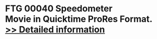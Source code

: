 # FTG 00040 Speedometer<br />Movie in Quicktime ProRes Format.<br />[>> Detailed information](https://secure.shareit.com/shareit/product.html?productid=300618422&affiliateid=200057808)